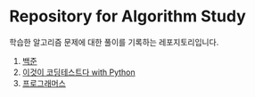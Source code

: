 # Repository for Algorithm Study

학습한 알고리즘 문제에 대한 풀이를 기록하는 레포지토리입니다.


1. [백준](https://github.com/Yejin6911/Algorithm/tree/master/%EB%B0%B1%EC%A4%80)
2. [이것이 코딩테스트다 with Python](https://github.com/Yejin6911/Algorithm/tree/master/%EC%9D%B4%EA%B2%83%EC%9D%B4%20%EC%BD%94%EB%94%A9%20%ED%85%8C%EC%8A%A4%ED%8A%B8%EB%8B%A4%20with%20python)
3. [프로그래머스](https://github.com/Yejin6911/Algorithm/tree/master/%ED%94%84%EB%A1%9C%EA%B7%B8%EB%9E%98%EB%A8%B8%EC%8A%A4)
